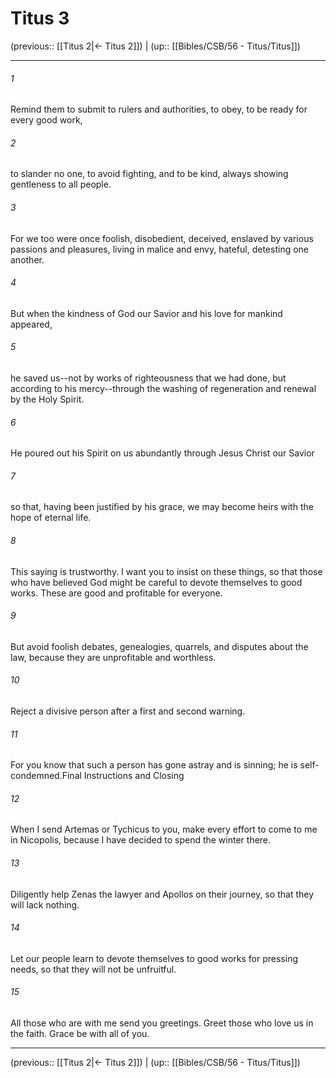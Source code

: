 # Titus 3

(previous:: [[Titus 2|← Titus 2]]) | (up:: [[Bibles/CSB/56 - Titus/Titus]])

***


###### 1 
Remind them to submit to rulers and authorities, to obey, to be ready for every good work, 

###### 2 
to slander no one, to avoid fighting, and to be kind, always showing gentleness to all people. 

###### 3 
For we too were once foolish, disobedient, deceived, enslaved by various passions and pleasures, living in malice and envy, hateful, detesting one another. 

###### 4 
But when the kindness of God our Savior and his love for mankind appeared, 

###### 5 
he saved us--not by works of righteousness that we had done, but according to his mercy--through the washing of regeneration and renewal by the Holy Spirit. 

###### 6 
He poured out his Spirit on us abundantly through Jesus Christ our Savior 

###### 7 
so that, having been justified by his grace, we may become heirs with the hope of eternal life. 

###### 8 
This saying is trustworthy. I want you to insist on these things, so that those who have believed God might be careful to devote themselves to good works. These are good and profitable for everyone. 

###### 9 
But avoid foolish debates, genealogies, quarrels, and disputes about the law, because they are unprofitable and worthless. 

###### 10 
Reject a divisive person after a first and second warning. 

###### 11 
For you know that such a person has gone astray and is sinning; he is self-condemned.Final Instructions and Closing 

###### 12 
When I send Artemas or Tychicus to you, make every effort to come to me in Nicopolis, because I have decided to spend the winter there. 

###### 13 
Diligently help Zenas the lawyer and Apollos on their journey, so that they will lack nothing. 

###### 14 
Let our people learn to devote themselves to good works for pressing needs, so that they will not be unfruitful. 

###### 15 
All those who are with me send you greetings. Greet those who love us in the faith. Grace be with all of you.

***

(previous:: [[Titus 2|← Titus 2]]) | (up:: [[Bibles/CSB/56 - Titus/Titus]])
